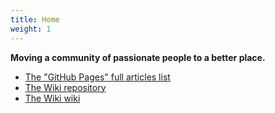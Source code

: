 ```yaml
---
title: Home
weight: 1
---
```


**Moving a community of passionate people to a better place.**

* [The "GitHub Pages" full articles list](https://technet2.github.io/Wiki/articles/) 
* [The Wiki repository](https://github.com/technet2/Wiki)
* [The Wiki wiki](https://github.com/technet2/Wiki/wiki])